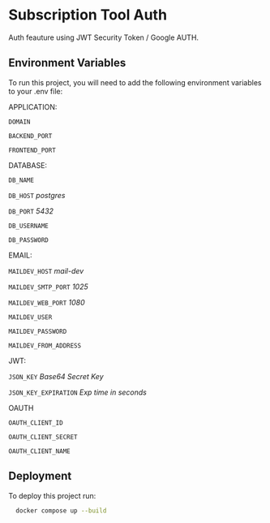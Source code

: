 
# Subscription Tool Auth
Auth feauture using JWT Security Token / Google AUTH.


## Environment Variables

To run this project, you will need to add the following environment variables to your .env file:

APPLICATION:

`DOMAIN`

`BACKEND_PORT`

`FRONTEND_PORT`

DATABASE:

`DB_NAME`

`DB_HOST` *postgres*

`DB_PORT` *5432*

`DB_USERNAME`

`DB_PASSWORD`

EMAIL:

`MAILDEV_HOST` *mail-dev*

`MAILDEV_SMTP_PORT` *1025*

`MAILDEV_WEB_PORT` *1080*

`MAILDEV_USER`

`MAILDEV_PASSWORD`

`MAILDEV_FROM_ADDRESS`

JWT:

`JSON_KEY` *Base64 Secret Key*

`JSON_KEY_EXPIRATION` *Exp time in seconds*

OAUTH

`OAUTH_CLIENT_ID`

`OAUTH_CLIENT_SECRET`

`OAUTH_CLIENT_NAME`




## Deployment

To deploy this project run:

```bash
  docker compose up --build
```

